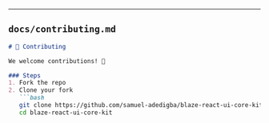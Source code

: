
---

## `docs/contributing.md`  

```markdown
# 🤝 Contributing

We welcome contributions! 🎉

### Steps
1. Fork the repo
2. Clone your fork
   ```bash
   git clone https://github.com/samuel-adedigba/blaze-react-ui-core-kit.git
   cd blaze-react-ui-core-kit
